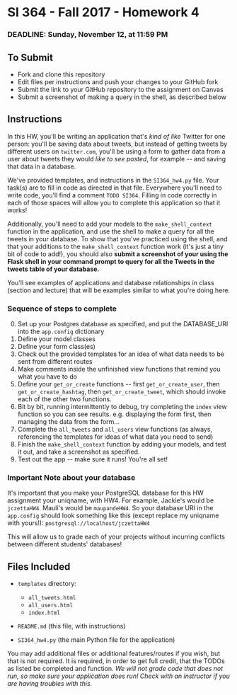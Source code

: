 # SI 364 - Fall 2017 - Homework 4

### DEADLINE: Sunday, November 12, at 11:59 PM

## To Submit

* Fork and clone this repository
* Edit files per instructions and push your changes to your GitHub fork
* Submit the link to your GitHub repository to the assignment on Canvas
* Submit a screenshot of making a query in the shell, as described below

## Instructions

In this HW, you'll be writing an application that's *kind of like* Twitter for one person: you'll be saving data about tweets, but instead of getting tweets by different users on `twitter.com`, you'll be using a form to gather data from a user about tweets they would *like to see posted*, for example -- and saving that data in a database.

We've provided templates, and instructions in the `SI364_hw4.py` file. Your task(s) are to fill in code as directed in that file. Everywhere you'll need to write code, you'll find a comment `TODO SI364`. Filling in code correctly in each of those spaces will allow you to complete this application so that it works!

Additionally, you'll need to add your models to the `make_shell_context` function in the application, and use the shell to make a query for all the tweets in your database. To show that you've practiced using the shell, and that your additions to the `make_shell_context` function work (it's just a tiny bit of code to add!), you should also **submit a screenshot of your using the Flask shell in your command prompt to query for all the Tweets in the tweets table of your database.**

You'll see examples of applications and database relationships in class (section and lecture) that will be examples similar to what you're doing here.

### Sequence of steps to complete

0. Set up your Postgres database as specified, and put the DATABASE_URI into the `app.config` dictionary
1. Define your model classes
2. Define your form class(es)
3. Check out the provided templates for an idea of what data needs to be sent from different routes
4. Make comments inside the unfinished view functions that remind you what you have to do
5. Define your `get_or_create` functions -- first `get_or_create_user`, then `get_or_create_hashtag`, then `get_or_create_tweet`, which should invoke each of the other two functions.
6. Bit by bit, running intermittently to debug, try completing the `index` view function so you can see results. e.g. displaying the form first, then managing the data from the form...
7. Complete the `all_tweets` and `all_users` view functions (as always, referencing the templates for ideas of what data you need to send)
8. Finish the `make_shell_context` function by adding your models, and test it out, and take a screenshot as specified.
9. Test out the app -- make sure it runs! You're all set!

### Important Note about your database

It's important that you make your PostgreSQL database for this HW assignment your uniqname, with HW4. For example, Jackie's would be `jczettaHW4`. Mauli's would be `maupandeHW4`. So your database URI in the `app.config` should look something like this (except replace my uniqname with yours!): `postgresql://localhost/jczettaHW4`

This will allow us to grade each of your projects without incurring conflicts between different students' databases!

## Files Included

* `templates` directory:

    * `all_tweets.html`
    * `all_users.html`
    * `index.html`

* `README.md` (this file, with instructions)
* `SI364_hw4.py` (the main Python file for the application)

You may add additional files or additional features/routes if you wish, but that is not required. It is required, in order to get full credit, that the TODOs as listed be completed and function. *We will not grade code that does not run, so make sure your application does run! Check with an instructor if you are having troubles with this.*
